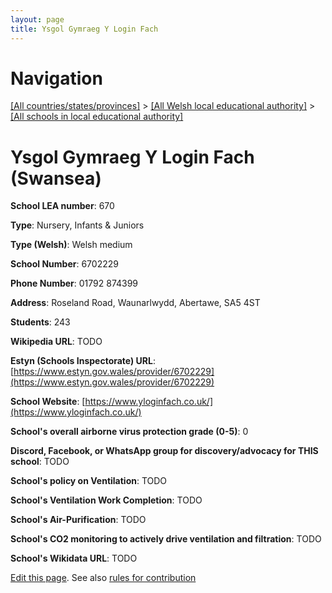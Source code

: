```yaml
---
layout: page
title: Ysgol Gymraeg Y Login Fach
---
```

# Navigation

[[All countries/states/provinces]](../../..) > [[All Welsh local educational authority]](../..) > [[All schools in local educational authority]](..)

# Ysgol Gymraeg Y Login Fach (Swansea)

**School LEA number**: 670

**Type**: Nursery, Infants & Juniors

**Type (Welsh)**: Welsh medium

**School Number**: 6702229

**Phone Number**: 01792 874399

**Address**: Roseland Road, Waunarlwydd, Abertawe, SA5 4ST

**Students**: 243

**Wikipedia URL**: TODO

**Estyn (Schools Inspectorate) URL**: [https://www.estyn.gov.wales/provider/6702229](https://www.estyn.gov.wales/provider/6702229)

**School Website**: [https://www.yloginfach.co.uk/](https://www.yloginfach.co.uk/)

**School's overall airborne virus protection grade (0-5)**: 0

**Discord, Facebook, or WhatsApp group for discovery/advocacy for THIS school**: TODO

**School's policy on Ventilation**: TODO

**School's Ventilation Work Completion**: TODO

**School's Air-Purification**: TODO

**School's CO2 monitoring to actively drive ventilation and filtration**: TODO

**School's Wikidata URL**: TODO




[Edit this page](https://github.com/VentilationProject/Wales/edit/prif/./Swansea/Ysgol_Gymraeg_Y_Login_Fach.md). See also [rules for contribution](../../../contribution-rules/)